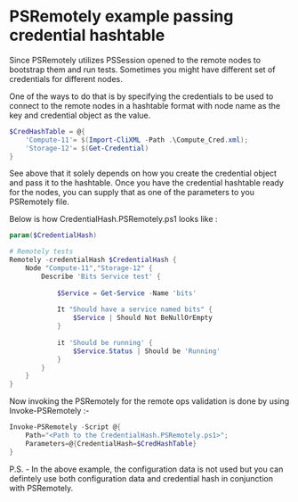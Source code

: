 # PSRemotely example passing credential hashtable

Since PSRemotely utilizes PSSession opened to the remote nodes to bootstrap them and run tests.
Sometimes you might have different set of credentials for different nodes.

One of the ways to do that is by specifying the credentials to be used to connect to the remote nodes
in a hashtable format with node name as the key and credential object as the value.

```powershell
$CredHashTable = @{
    'Compute-11'= $(Import-CliXML -Path .\Compute_Cred.xml);
    'Storage-12'= $(Get-Credential)
}
```

See above that it solely depends on how you create the credential object and pass it to the hashtable.
Once you have the credential hashtable ready for the nodes, you can supply that as one of the parameters
to you PSRemotely file.

Below is how CredentialHash.PSRemotely.ps1 looks like :

```powershell
param($CredentialHash)

# Remotely tests
Remotely -credentialHash $CredentialHash {
	Node "Compute-11","Storage-12" {
		Describe 'Bits Service test' {
			
			$Service = Get-Service -Name 'bits'
			
			It "Should have a service named bits" {
				$Service | Should Not BeNullOrEmpty
			}
			
			it 'Should be running' {
				$Service.Status | Should be 'Running'
			}
		}		
	}
}

```

Now invoking the PSRemotely for the remote ops validation is done by using Invoke-PSRemotely :-

```powershell
Invoke-PSRemotely -Script @{
    Path="<Path to the CredentialHash.PSRemotely.ps1>";
    Parameters=@{CredentialHash=$CredHashTable}
}
```

P.S. - In the above example, the configuration data is not used but you can defintely use both 
configuration data and credential hash in conjunction with PSRemotely.